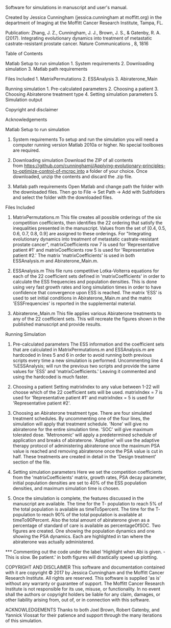 Software for simulations in manuscript and user's manual.

Created by Jessica Cunningham (jessica.cunningham at moffitt.org) in the department of Imaging at the Moffitt Cancer Research Institute, Tampa, FL.

Publication: Zhang, J. Z., Cunningham, J. J., Brown, J. S., & Gatenby, R. A. (2017). Integrating evolutionary dynamics into treatment of metastatic castrate-resistant prostate cancer. Nature Communications , 8, 1816

Table of Contents

Matlab Setup to run simulation
	1.	System requirements
	2.	Downloading simulation
	3.	Matlab path requirements

Files Included
	1. 	MatrixPermutations
	2. 	ESSAnalysis
	3. 	Abiraterone_Main

Running simulation
	1. 	Pre-calculated parameters
	2.	Choosing a patient
	3. 	Choosing Abiraterone treatment type
	4. 	Setting simulation parameters
	5.	Simulation output

Copyright and disclaimer

Acknowledgements


Matlab Setup to run simulation

1. System requirements
To setup and run the simulation you will need a computer running version Matlab 2010a or higher. No special toolboxes are required.

2. Downloading simulation
Download the ZIP of all contents from https://github.com/cunninghamjj/Applying-evolutionary-principles-to-optimize-control-of-mcrpc into a folder of your choice. Once downloaded, unzip the contents and discard the .zip file.

3. Matlab path requirements
Open Matlab and change path the folder with the downloaded files. Then go to File -> Set Path -> Add with Subfolders and select the folder with the downloaded files. 


Files Included

1. MatrixPermutations.m
This file creates all possible orderings of the six competition coefficients, then identifies the 22 ordering that satisfy the inequalities presented in the manuscript. Values from the set of [0.4, 0.5, 0.6, 0.7, 0.8, 0.9] are assigned to these orderings. For "Integrating evolutionary dynamics into treatment of metastatic castrate-resistant prostate cancer", matrixCoefficients row 7 is used for 'Representative patient #1' and matrixCoefficients row 5 is used for 'Representative patient #2.' The matrix 'matrixCoefficients' is used in both ESSAnalysis.m and Abiraterone_Main.m. 

2. ESSAnalysis.m
This file runs competitive Lotka-Volterra equations for each of the 22 coefficient sets defined in 'matrixCoefficients' in order to calculate the ESS frequencies and population densities. This is done using very fast growth rates and long simulation times in order to have confidence that convergence upon ESS is reached. The matrix 'ESS' is used to set initial conditions in Abiraterone_Main.m and the matrix 'ESSFrequencies' is reported in the supplemental material. 

3. Abiraterone_Main.m
This file applies various Abiraterone treatments to any of the 22 coefficient sets. This will recreate the figures shown in the published manuscript and provide results. 


Running Simulation

1. Pre-calculated parameters
The ESS information and the coefficient sets that are calculated in MatrixPermutations.m and ESSAnalysis.m are hardcoded in lines 5 and 6 in order to avoid running both previous scripts every time a new simulation is performed. Uncommenting line 4 %ESSAnalysis; will run the previous two scripts and provide the same values for 'ESS' and 'matrixCoefficients.' Leaving it commented and using the hardcoded is much faster. 

2. Choosing a patient
Setting matrixIndex to any value between 1-22 will choose which of the 22 coefficient sets will be used. matrixIndex = 7 is used for 'Representative patient #1' and matrixIndex = 5 is used for 'Representative patient #2'. 

3. Choosing an Abiraterone treatment type. 
There are four simulated treatment schedules. By uncommenting one of the four lines, the simulation will apply that treatment schedule. 'None' will give no abiraterone for the entire simulation time. 'SOC' will give maximum tolerated dose. 'Metronomic' will apply a predetermined schedule of application and breaks of abiraterone. 'Adaptive' will use the adaptive therapy protocol of administering abiraterone once the maximum PSA value is reached and removing abiraterone once the PSA value is cut in half. These treatments are created in detail in the 'Design treatment' section of the file. 

4. Setting simulation parameters
Here we set the competition coefficients from the 'matrixCoefficients' matrix, growth rates, PSA decay parameter, initial population densities are set to 40% of the ESS population densities, and maximum simulation time is chosen.

5. Once the simulation is complete, the features discussed in the manuscript are available. The time for the T- population to reach 5% of the total population is available as timeTo5percent. The time for the T- population to reach 90% of the total population is available at timeTo90Percent. Also the total amount of abiraterone given as a percentage of standard of care is available as percentageOfSOC. Two figures are created. One showing the population dynamics and one showing the PSA dynamics. Each are highlighted in tan where the abiraterone was actually administered. 

*** Commenting out the code under the label 'Highlight when Abi is given. - This is slow. Be patient.' in both figures will drastically speed up plotting.

COPYRIGHT AND DISCLAIMER
This software and documentation contained with it are copyright © 2017 by Jessica Cunningham and the Moffitt Cancer Research Institute. All rights are reserved.
This software is supplied 'as is' without any warranty or guarantee of support. The Moffitt Cancer Research Institute is not responsible for its use, misuse, or functionality. In no event shall the authors or copyright holders be liable for any claim, damages, or other liability arising from, out of, or in connection with this software.

ACKNOWLEDGEMENTS
Thanks to both Joel Brown, Robert Gatenby, and Yannick Viossat for their patience and support through the many iterations of this simulation.

		 
